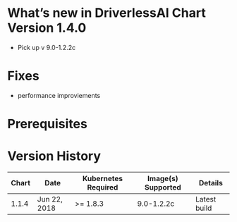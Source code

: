 # What’s new in DriverlessAI Chart  Version 1.4.0

* Pick up v 9.0-1.2.2c  

# Fixes

* performance improviements 

# Prerequisites


# Version History

| Chart | Date        | Kubernetes Required | Image(s) Supported         | Details                                                             |
| ----- | ----------- | ------------------- | -------------------------- | ------------------------------------------------------------------- | 
| 1.1.4 | Jun 22, 2018| >= 1.8.3            | 9.0-1.2.2c                 | Latest build                                          |
